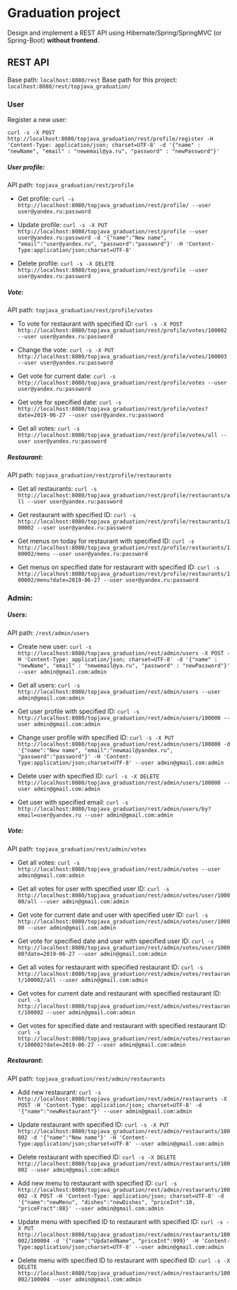 # Graduation project
Design and implement a REST API using Hibernate/Spring/SpringMVC (or Spring-Boot) **without frontend**.

## REST API
Base path: `localhost:8080/rest`
Base path for this project: `localhost:8080/rest/topjava_graduation/`

### User
Register a new user: 

`curl -s -X POST http://localhost:8080/topjava_graduation/rest/profile/register -H 'Content-Type: application/json; charset=UTF-8' -d '{"name" : "newName", "email" : "newemail@ya.ru", "password" : "newPassword"}'`

##### User profile:
API path: `topjava_graduation/rest/profile`

* Get profile:
`curl -s http://localhost:8080/topjava_graduation/rest/profile/ --user user@yandex.ru:password`

* Update profile:
`curl -s -X PUT http://localhost:8080/topjava_graduation/rest/profile --user user@yandex.ru:password -d '{"name":"New name", "email":"user@yandex.ru", "password":"password"}' -H 'Content-Type:application/json;charset=UTF-8'`

* Delete profile: `curl -s -X DELETE http://localhost:8080/topjava_graduation/rest/profile --user user@yandex.ru:password`

##### Vote:
API path: `topjava_graduation/rest/profile/votes`

* To vote for restaurant with specified ID:
`curl -s -X POST http://localhost:8080/topjava_graduation/rest/profile/votes/100002 --user user@yandex.ru:password`

* Change the vote:
`curl -s -X PUT http://localhost:8080/topjava_graduation/rest/profile/votes/100003 --user user@yandex.ru:password`

* Get vote for current date:
`curl -s http://localhost:8080/topjava_graduation/rest/profile/votes --user user@yandex.ru:password`

* Get vote for specified date:
`curl -s http://localhost:8080/topjava_graduation/rest/profile/votes?date=2019-06-27 --user user@yandex.ru:password`

* Get all votes:
`curl -s http://localhost:8080/topjava_graduation/rest/profile/votes/all --user user@yandex.ru:password`

##### Restaurant:
API path: `topjava_graduation/rest/profile/restaurants`

* Get all restaurants:
`curl -s http://localhost:8080/topjava_graduation/rest/profile/restaurants/all --user user@yandex.ru:password`

* Get restaurant with specified ID:
`curl -s http://localhost:8080/topjava_graduation/rest/profile/restaurants/100002 --user user@yandex.ru:password`

* Get menus on today for restaurant with specified ID:
`curl -s http://localhost:8080/topjava_graduation/rest/profile/restaurants/100002/menu --user user@yandex.ru:password`

* Get menus on specified date for restaurant with specified ID:
`curl -s http://localhost:8080/topjava_graduation/rest/profile/restaurants/100002/menu?date=2019-06-27 --user user@yandex.ru:password`

### Admin:

##### Users:
API path: `/rest/admin/users`

* Create new user:
`curl -s http://localhost:8080/topjava_graduation/rest/admin/users -X POST -H 'Content-Type: application/json; charset=UTF-8' -d '{"name" : "newName", "email" : "newemail@ya.ru", "password" : "newPassword"}' --user admin@gmail.com:admin`

* Get all users:
`curl -s http://localhost:8080/topjava_graduation/rest/admin/users --user admin@gmail.com:admin`

* Get user profile with specified ID:
`curl -s http://localhost:8080/topjava_graduation/rest/admin/users/100000 --user admin@gmail.com:admin`

* Change user profile with specified ID:
`curl -s -X PUT http://localhost:8080/topjava_graduation/rest/admin/users/100000 -d '{"name":"New name", "email":"newmail@yandex.ru", "password":"password"}' -H 'Content-Type:application/json;charset=UTF-8' --user admin@gmail.com:admin`

* Delete user with specified ID:
`curl -s -X DELETE http://localhost:8080/topjava_graduation/rest/admin/users/100000 --user admin@gmail.com:admin`

* Get user with specified email:
`curl -s http://localhost:8080/topjava_graduation/rest/admin/users/by?email=user@yandex.ru --user admin@gmail.com:admin`

##### Vote:
API path: `topjava_graduation/rest/admin/votes`

* Get all votes:
`curl -s http://localhost:8080/topjava_graduation/rest/admin/votes --user admin@gmail.com:admin`

* Get all votes for user with specified user ID:
`curl -s http://localhost:8080/topjava_graduation/rest/admin/votes/user/100000/all --user admin@gmail.com:admin`

* Get vote for current date and user with specified user ID:
`curl -s http://localhost:8080/topjava_graduation/rest/admin/votes/user/100000 --user admin@gmail.com:admin`

* Get vote for specified date and user with specified user ID:
`curl -s http://localhost:8080/topjava_graduation/rest/admin/votes/user/100000?date=2019-06-27 --user admin@gmail.com:admin`

* Get all votes for restaurant with specified restaurant ID:
`curl -s http://localhost:8080/topjava_graduation/rest/admin/votes/restaurant/100002/all --user admin@gmail.com:admin`

* Get votes for current date and restaurant with specified restaurant ID:
`curl -s http://localhost:8080/topjava_graduation/rest/admin/votes/restaurant/100002 --user admin@gmail.com:admin`

* Get votes for specified date and restaurant with specified restaurant ID:
`curl -s http://localhost:8080/topjava_graduation/rest/admin/votes/restaurant/100002?date=2019-06-27 --user admin@gmail.com:admin`

##### Restaurant:
API path: `topjava_graduation/rest/admin/restaurants`

* Add new restaurant:
`curl -s http://localhost:8080/topjava_graduation/rest/admin/restaurants -X POST -H 'Content-Type: application/json; charset=UTF-8' -d '{"name":"newRestaurant"}' --user admin@gmail.com:admin`

* Update restaurant with specified ID:
`curl -s -X PUT http://localhost:8080/topjava_graduation/rest/admin/restaurants/100002 -d '{"name":"New name"}' -H 'Content-Type:application/json;charset=UTF-8' --user admin@gmail.com:admin`

* Delete restaurant with specified ID:
`curl -s -X DELETE http://localhost:8080/topjava_graduation/rest/admin/restaurants/100002 --user admin@gmail.com:admin`

* Add new menu to restaurant with specified ID:
`curl -s http://localhost:8080/topjava_graduation/rest/admin/restaurants/100002 -X POST -H 'Content-Type: application/json; charset=UTF-8' -d '{"name":"newMenu", "dishes":"newDishes", "priceInt":10, "priceFract":88}' --user admin@gmail.com:admin`

* Update menu with specified ID to restaurant with specified ID:
`curl -s -X PUT http://localhost:8080/topjava_graduation/rest/admin/restaurants/100002/100004 -d '{"name":"UpdatedName", "priceInt":999}' -H 'Content-Type:application/json;charset=UTF-8' --user admin@gmail.com:admin`

* Delete menu with specified ID to restaurant with specified ID:
`curl -s -X DELETE http://localhost:8080/topjava_graduation/rest/admin/restaurants/100002/100004 --user admin@gmail.com:admin`